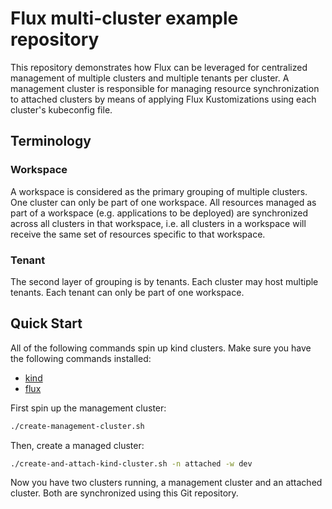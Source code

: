 # Flux multi-cluster example repository

This repository demonstrates how Flux can be leveraged for centralized management of multiple clusters and multiple tenants per cluster. A management cluster is responsible for managing resource synchronization to attached clusters by means of applying Flux Kustomizations using each cluster's kubeconfig file.

## Terminology

### Workspace

A workspace is considered as the primary grouping of multiple clusters. One cluster can only be part of one workspace. All resources managed as part of a workspace (e.g. applications to be deployed) are synchronized across all clusters in that workspace, i.e. all clusters in a workspace will receive the same set of resources specific to that workspace.

### Tenant

The second layer of grouping is by tenants. Each cluster may host multiple tenants. Each tenant can only be part of one workspace.

## Quick Start

All of the following commands spin up kind clusters. Make sure you have the following commands installed:

* [kind](https://kind.sigs.k8s.io/)
* [flux](https://fluxcd.io/docs/get-started/#install-the-flux-cli)

First spin up the management cluster:

```sh
./create-management-cluster.sh
```

Then, create a managed cluster:

```sh
./create-and-attach-kind-cluster.sh -n attached -w dev
```

Now you have two clusters running, a management cluster and an attached cluster. Both are synchronized using this Git repository.

